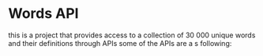 # Words API

this is a project that provides access to a collection of 30 000 unique words and their definitions through APIs
some of the APIs are a s following:


